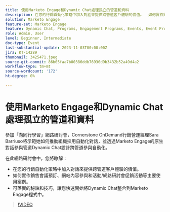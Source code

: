 ```yaml
---
title: 使用Marketo Engage和Dynamic Chat處理孤立的管道和資料
description: 在您的行銷自動化策略中加入對話來提供跨管道客戶體驗的價值。  如何實作銷售會議預訂、網站內容參與和活動/網路研討會促銷活動等主要使用案例。  可落實的秘訣和技巧，讓您快速開始將Dynamic Chat整合到Marketo Engage程式中。
solution: Marketo Engage
feature-set: Marketo Engage
feature: Dynamic Chat, Programs, Engagement Programs, Events, Event Programs
role: Admin, User
level: Beginner, Intermediate
doc-type: Event
last-substantial-update: 2023-11-03T00:00:00Z
jira: KT-14289
thumbnail: 3425471.jpeg
source-git-commit: 86b05faa7b00386ddb76930d9b3432b52a49d4a2
workflow-type: tm+mt
source-wordcount: '172'
ht-degree: 0%

---
```



# 使用Marketo Engage和Dynamic Chat處理孤立的管道和資料

參加「向同行學習」網路研討會，Cornerstone OnDemand行銷營運經理Sara Barriuso將示範她如何推動組織採用自動化對話，並透過Marketo Engage的原生對話參與管道Dynamic Chat設計跨管道參與自動化。

在此網路研討會中，您將瞭解：

* 在您的行銷自動化策略中加入對話來提供跨管道客戶體驗的價值。
* 如何實作銷售會議預訂、網站內容參與和活動/網路研討會促銷活動等主要使用案例。
* 可落實的秘訣和技巧，讓您快速開始將Dynamic Chat整合到Marketo Engage程式中。

>[!VIDEO](https://video.tv.adobe.com/v/3425471/?learn=on)